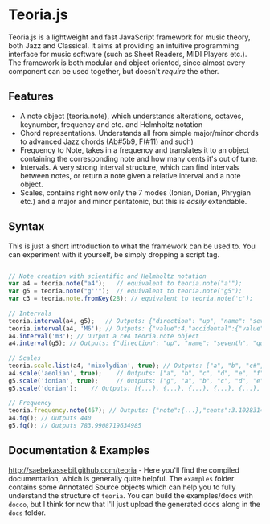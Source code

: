 Teoria.js
=========

Teoria.js is a lightweight and fast JavaScript framework for music theory, both Jazz and Classical. 
It aims at providing an intuitive programming interface for music software (such as Sheet Readers, MIDI Players etc.).
The framework is both modular and object oriented, since almost every component can be used together, but doesn't *require* the other.

Features
---------

 - A note object (teoria.note), which understands alterations, octaves, keynumber, frequency and etc. and Helmholtz notation
 - Chord representations. Understands all from simple major/minor chords to advanced Jazz chords (Ab#5b9, F(#11) and such)
 - Frequency to Note, takes in a frequency and translates it to an object containing the corresponding note and how many cents it's out of tune.
 - Intervals. A very strong interval structure, which can find intervals between notes, or return a note given a relative interval and a note object.
 - Scales, contains right now only the 7 modes (Ionian, Dorian, Phrygian etc.) and a major and minor pentatonic, but this is *easily* extendable.
 
Syntax
---------

This is just a short introduction to what the framework can be used to. You can experiment with it yourself, be simply dropping a script tag.

```javascript

// Note creation with scientific and Helmholtz notation
var a4 = teoria.note("a4");   // equivalent to teoria.note("a'");
var g5 = teoria.note("g''");  // equivalent to teoria.note("g5");
var c3 = teoria.note.fromKey(28); // equivalent to teoria.note('c');
    
// Intervals
teoria.interval(a4, g5);   // Outputs: {"direction": "up", "name": "seventh", "quality": "minor"}            -> A minor sevent
teoria.interval(a4, 'M6'); // Outputs: {"value":4,"accidental":{"value":1,"name":"#"},"name":"f","octave":5} -> F5#
a4.interval('m3'); // Output a c#4 teoria.note object
a4.interval(g5); // Outputs: {"direction": "up", "name": "seventh", "quality": "minor"} 
    
// Scales
teoria.scale.list(a4, 'mixolydian', true); // Outputs: ["a", "b", "c#", "d", "e", "f#", "g"]
a4.scale('aeolian', true);    // Outputs: ["a", "b", "c", "d", "e", "f", "g"]
g5.scale('ionian', true);     // Outputs: ["g", "a", "b", "c", "d", "e", "f#"]
g5.scale('dorian');    // Outputs: [{...}, {...}, {...}, {...}, {...}, {...}, {...}], an array of teoria.note objects
    
// Frequency
teoria.frequency.note(467); // Outputs: {"note":{...},"cents":3.1028314220028586} -> A4# a little out of tune.
a4.fq(); // Outputs 440
g5.fq(); // Outputs 783.9908719634985
```

Documentation & Examples
------------------------

http://saebekassebil.github.com/teoria - Here you'll find the compiled documentation, which is generally quite helpful.
The `examples` folder contains some Annotated Source objects which can help you to fully understand the structure of `teoria`.
You can build the examples/docs with `docco`, but I think for now that I'll just upload the generated docs along in the `docs` folder.